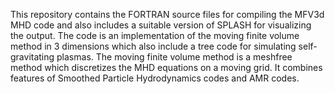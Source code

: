 This repository contains the FORTRAN source files for compiling the MFV3d MHD code and also includes a suitable version of SPLASH 
for visualizing the output. The code is an implementation of the moving finite volume method in 3 dimensions which also include a tree code
for simulating self-gravitating plasmas. 
The moving finite volume method is a meshfree method which discretizes the MHD equations on a moving grid.
It combines features of Smoothed Particle Hydrodynamics codes and AMR codes.
